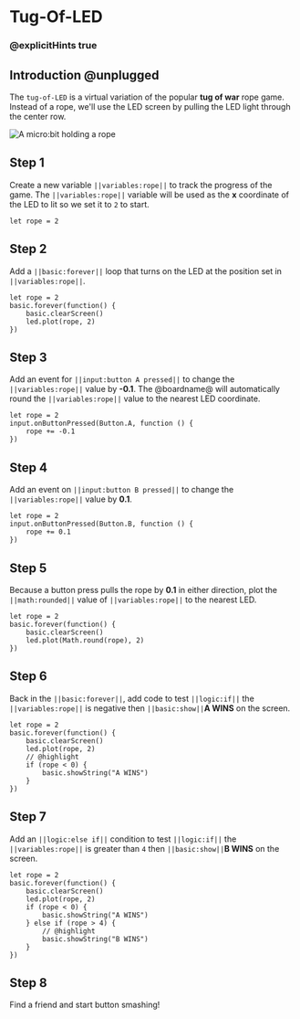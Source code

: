 # Tug-Of-LED

### @explicitHints true

## Introduction @unplugged

The ``tug-of-LED`` is a virtual variation of the popular **tug of war** rope game.
Instead of a rope, we'll use the LED screen by pulling the LED light through the center row.

![A micro:bit holding a rope](/static/mb/projects/tug-of-led.png)

## Step 1

Create a new variable ``||variables:rope||`` to track the progress of the game. The ``||variables:rope||``
variable will be used as the **x** coordinate of the LED to lit so we set it to ``2`` to start.

```spy
let rope = 2
```

## Step 2

Add a ``||basic:forever||`` loop that turns on the LED at the position set in ``||variables:rope||``.

```spy
let rope = 2
basic.forever(function() {
    basic.clearScreen()
    led.plot(rope, 2)
})
```

## Step 3

Add an event for ``||input:button A pressed||`` to change the ``||variables:rope||`` value by **-0.1**.
The @boardname@ will automatically round the ``||variables:rope||`` value to the nearest LED coordinate.

```spy
let rope = 2
input.onButtonPressed(Button.A, function () {
    rope += -0.1
})
```

## Step 4

Add an event on ``||input:button B pressed||`` to change the ``||variables:rope||`` value by **0.1**.

```spy
let rope = 2
input.onButtonPressed(Button.B, function () {
    rope += 0.1
})
```

## Step 5

Because a button press pulls the rope by **0.1** in either direction, plot the ``||math:rounded||`` value of ``||variables:rope||`` to the nearest LED.

```spy
let rope = 2
basic.forever(function() {
    basic.clearScreen()
    led.plot(Math.round(rope), 2)
})
```

## Step 6

Back in the ``||basic:forever||``, add code to test ``||logic:if||`` the ``||variables:rope||`` is negative
then ``||basic:show||``**A WINS** on the screen.

```spy
let rope = 2
basic.forever(function() {
    basic.clearScreen()
    led.plot(rope, 2)
    // @highlight
    if (rope < 0) {
        basic.showString("A WINS")
    }
})
```

## Step 7

Add an ``||logic:else if||`` condition to test ``||logic:if||`` the ``||variables:rope||`` is greater than `4`
then ``||basic:show||``**B WINS** on the screen.

```spy
let rope = 2
basic.forever(function() {
    basic.clearScreen()
    led.plot(rope, 2)
    if (rope < 0) {
        basic.showString("A WINS")
    } else if (rope > 4) {
        // @highlight
        basic.showString("B WINS")
    }
})
```

## Step 8

Find a friend and start button smashing!